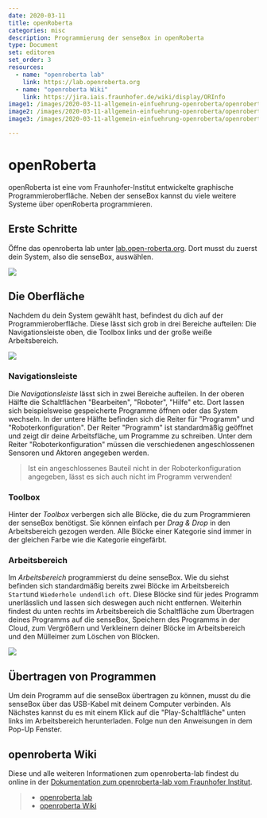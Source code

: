 ```yaml
---
date: 2020-03-11
title: openRoberta
categories: misc
description: Programmierung der senseBox in openRoberta
type: Document
set: editoren
set_order: 3
resources:
  - name: "openroberta lab"
    link: https://lab.openroberta.org
  - name: "openroberta Wiki"
    link: https://jira.iais.fraunhofer.de/wiki/display/ORInfo  
image1: /images/2020-03-11-allgemein-einfuehrung-openroberta/openroberta-carousel.png
image2: /images/2020-03-11-allgemein-einfuehrung-openroberta/openroberta-oberflaeche.png
image3: /images/2020-03-11-allgemein-einfuehrung-openroberta/openroberta-buttons.png

---
```

# openRoberta

openRoberta ist eine vom Fraunhofer-Institut entwickelte graphische Programmieroberfläche. Neben der senseBox kannst du viele weitere Systeme über openRoberta programmieren.  

## Erste Schritte
Öffne das openroberta lab unter [lab.open-roberta.org](https://lab.open-roberta.org/). Dort musst du zuerst dein System, also die senseBox, auswählen.

![](/img/open-roberta-bilder/openroberta-carousel.png)


## Die Oberfläche
Nachdem du dein System gewählt hast, befindest du dich auf der Programmieroberfläche. Diese lässt sich grob in drei Bereiche aufteilen:
Die Navigationsleiste oben, die Toolbox links und der große weiße Arbeitsbereich. 

![](/img/open-roberta-bilder/openroberta-oberflaeche.png)

### Navigationsleiste
Die *Navigationsleiste* lässt sich in zwei Bereiche aufteilen. In der oberen Hälfte die Schaltflächen "Bearbeiten", "Roboter", "Hilfe" etc. Dort lassen sich beispielsweise gespeicherte Programme öffnen oder das System wechseln.
In der untere Hälfte befinden sich die Reiter für "Programm" und "Roboterkonfiguration". Der Reiter "Programm" ist standardmäßig geöffnet und zeigt dir deine Arbeitsfläche, um Programme zu schreiben. Unter dem Reiter "Roboterkonfiguration" müssen die verschiedenen angeschlossenen Sensoren und Aktoren angegeben werden.

> Ist ein angeschlossenes Bauteil nicht in der Roboterkonfiguration angegeben, lässt es sich auch nicht im Programm verwenden!

### Toolbox
Hinter der *Toolbox* verbergen sich alle Blöcke, die du zum Programmieren der senseBox benötigst. Sie können einfach per *Drag & Drop* in den Arbeitsbereich gezogen werden. Alle Blöcke einer Kategorie sind immer in der gleichen Farbe wie die Kategorie eingefärbt.

### Arbeitsbereich
Im *Arbeitsbereich* programmierst du deine senseBox. Wie du siehst befinden sich standardmäßig bereits zwei Blöcke im Arbeitsbereich `Start`und `Wiederhole undendlich oft`. Diese Blöcke sind für jedes Programm unerlässlich und lassen sich deswegen auch nicht entfernen.
Weiterhin findest du unten rechts im Arbeitsbereich die Schaltfläche zum Übertragen deines Programms auf die senseBox, Speichern des Programms in der Cloud, zum Vergrößern und Verkleinern deiner Blöcke im Arbeitsbereich und den Mülleimer zum Löschen von Blöcken.

![](/img/open-roberta-bilder/openroberta-buttons.png)

## Übertragen von Programmen
Um dein Programm auf die senseBox übertragen zu können, musst du die senseBox über das USB-Kabel mit deinem Computer verbinden. Als Nächstes kannst du es mit einem Klick auf die "Play-Schaltfläche" unten links im Arbeitsbereich herunterladen. Folge nun den Anweisungen in dem Pop-Up Fenster.


## openroberta Wiki
Diese und alle weiteren Informationen zum openroberta-lab findest du online in der [Dokumentation zum openroberta-lab vom Fraunhofer Institut](https://jira.iais.fraunhofer.de/wiki/display/ORInfo ).

> - [openroberta lab](https://lab.openroberta.org/)
> - [openroberta Wiki](https://jira.iais.fraunhofer.de/wiki/display/ORInfo)